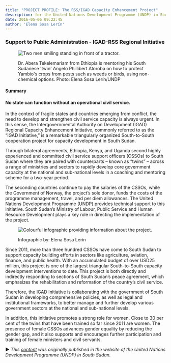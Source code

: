 ```yaml
---
title: "PROJECT PROFILE: The RSS/IGAD Capacity Enhancement Project"
description: for the United Nations Development Programme (UNDP) in South Sudan. (September 2016)
date: 2016-05-06 09:22:45
author: 'Elena Sosa Lerín'
---
```

### Support to Public Administration - IGAD-RSS Regional Initiative

<figure>
<img data-src="https://res.cloudinary.com/esarin72/image/upload/q_auto/v1617393670/articles/south-sudan-1_ifx2rc.jpg" loading="lazy" alt="Two men smiling standing in front of a tractor." class="lazyload">
<figcaption>
    <p>Dr. Abera Tekelemariam from Ethiopia is mentoring his South Sudanese 'twin' Angelo Phillibert Atoroba on how to protect Yambio's crops from pests such as weeds or birds, using non-chemical options. <span class="thick">Photo:</span> Elena Sosa Lerín/UNDP</p>
</figcaption>
</figure>

#### Summary
#### No state can function without an operational civil service.

In the context of fragile states and countries emerging from conflict, the need to develop and strengthen civil service capacity is always urgent. In this sense, the Intergovernmental Authority on Development (IGAD) Regional Capacity Enhancement Initiative, commonly referred to as the “IGAD Initiative,” is a remarkable triangularly organized South-to-South cooperation project for capacity development in South Sudan.

Through bilateral agreements, Ethiopia, Kenya, and Uganda second highly experienced and committed civil service support officers (CSSOs) to South Sudan where they are paired with counterparts – known as “twins” – across a range of ministries and sectors to rapidly develop core government capacity at the national and sub-national levels in a coaching and mentoring scheme for a two-year period.

The seconding countries continue to pay the salaries of the CSSOs, while the Government of Norway, the project’s sole donor, funds the costs of the programme management, travel, and per diem allowances. The United Nations Development Programme (UNDP) provides technical support to this initiative. South Sudan’s Ministry of Labour, Public Service and Human Resource Development plays a key role in directing the implementation of the project.

<figure>
<img data-src="https://res.cloudinary.com/esarin72/image/upload/q_auto/v1617393640/articles/south-sudan-2_cczbwo.png" loading="lazy" alt="Colourful infographic providing information about the project." class="lazyload">
<figcaption>
    <p>Infographic by: Elena Sosa Lerín</p>
</figcaption>
</figure>

Since 2011, more than three hundred CSSOs have come to South Sudan to support capacity building efforts in sectors like agriculture, aviation, finance, and public health. With an accumulated budget of over USD25 million, this project is one of the largest triangular South-to-South capacity development interventions to date. This project is both directly and indirectly responding to sections of South Sudan’s peace agreement, which emphasizes the rehabilitation and reformation of the country’s civil service.

Therefore, the IGAD Initiative is collaborating with the government of South Sudan in developing comprehensive policies, as well as legal and institutional frameworks, to better manage and further develop various government sectors at the national and sub-national levels.

In addition, this initiative promotes a strong role for women. Close to 30 per cent of the twins that have been trained so far since 2011 are women. The presence of female CSSOs advances gender equality by reducing the gender gap, and it also supports and encourages further participation and training of female ministers and civil servants.

<span role="img" aria-label="right-triangle" class="right-triangle">&#9658;</span> <em>This <a href="https://www.ss.undp.org/content/south_sudan/en/home/projects/support-to-public-administration.html" target="blank">content</a> was originally published in the website of the United Nations Development Programme (UNDP) in South Sudan.</em>